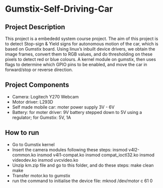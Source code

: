 # Gumstix-Self-Driving-Car
## Project Description
This project is a embededd system course project. The aim of this project is to detect Stop-sign & Yield signs for autonomous motion of the car, which is based on Gumstix board. Using linux’s inbuilt device drivers, we obtain the image frames, convert them to RGB values, and do thresholding on these pixels to detect red or blue colours. A kernel module on gumstix, then uses flags to determine which GPIO pins to be enabled, and move the car in forward/stop or reverse direction.
## Project Components
* Camera: Logitech Y270 Webcam
* Motor driver: L293D
* Self made mobile car: moter power supply 3V - 6V
* Battery: for moter driver: 9V battery stepped down to 5V using a regulator; for Gumstix: 5V, 1A
## How to run
* Go to Gumstix kernel
* Insert the camera modules following these steps:
insmod v4l2-common.ko
insmod v4l1-compat.ko
insmod compat_ioctl32.ko
insmod videodev.ko
insmod uvcvideo.ko
* Unzip km.zip file and go to this folder, and do these steps:
make clean
make
* Transfer motor.ko to gumstix
* run the command to initialise the device file:
mknod /dev/motor c 61 0 
